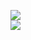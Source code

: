 [![](https://img.shields.io/badge/Made%20With-Github%20Spray-lightgrey.svg?style=for-the-badge&logo=github)](https://github.com/Annihil/github-spray#4159)  
[![](https://i.imgur.com/2DrTn0Z.gif)](https://github.com/Annihil/github-spray)